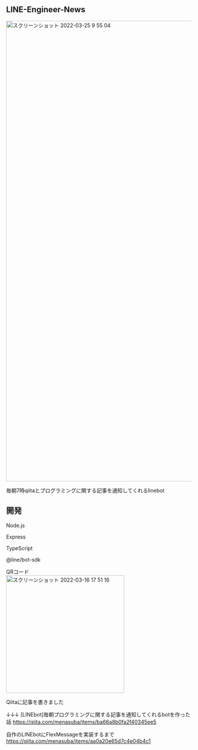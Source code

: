 ## LINE-Engineer-News

<img width="1252" alt="スクリーンショット 2022-03-25 9 55 04" src="https://user-images.githubusercontent.com/84484832/160041971-e72d39b6-2ed3-4a40-ba54-30f998a2176a.png">


毎朝7時qiitaとプログラミングに関する記事を通知してくれるlinebot

## 開発

Node.js

Express

TypeScript

@line/bot-sdk

QRコード
<br/>
<img width="320" alt="スクリーンショット 2022-03-16 17 51 16" src="https://user-images.githubusercontent.com/84484832/158955802-ca80155f-b967-4f5a-b4c4-bbb95d9a86ca.png">

Qiitaに記事を書きました

↓↓↓
[LINEbot]毎朝プログラミングに関する記事を通知してくれるbotを作った話
https://qiita.com/menasuba/items/ba66a8b0fa2f40345ee5

自作のLINEbotにFlexMessageを実装するまで
https://qiita.com/menasuba/items/aa0a20e65d7c4e04b4c1
